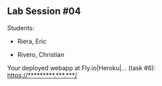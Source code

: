 ## Lab Session #04

Students:

* Riera, Eric

* Rivero, Christian

Your deployed webapp at Fly.io|Heroku|... (task #6): <https://*********.***.***/>
